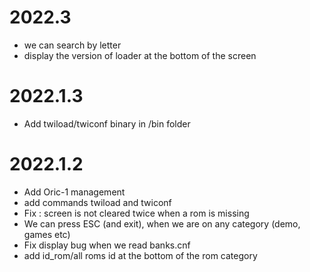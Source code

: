 # 2022.3

* we can search by letter
* display the version of loader at the bottom of the screen

# 2022.1.3

* Add twiload/twiconf binary in /bin folder

# 2022.1.2

* Add Oric-1 management
* add commands twiload and twiconf
* Fix : screen is not cleared twice when a rom is missing
* We can press ESC (and exit), when we are on any category (demo, games etc)
* Fix display bug when we read banks.cnf
* add id_rom/all roms id at the bottom of the rom category
